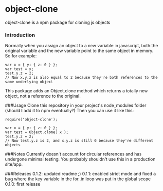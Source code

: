 # object-clone
object-clone is a npm package for cloning js objects

### Introduction
Normally when you assign an object to a new variable in javascript, both the original variable and the new variable point to the same object in memory. So for example:
```
var x = { y: { z: 0 } };
var test = x;
test.y.z = 2;
// Now x.y.z is also equal to 2 because they're both references to the same underlying object
```

This package adds an Object.clone method which returns a totally new object, not a reference to the original.


###Usage
Clone this repository in your project's node_modules folder (should I add it to npm eventually?)
Then you can use it like this:
```
require('object-clone');

var x = { y: { z: 0 } };
var test = Object.clone( x );
test.y.z = 2;
// Now test.y.z is 2, and x.y.z is still 0 because they're different objects
```


###Notes
Currently doesn't account for circular references and has undergone minimal testing. You probably shouldn't use this in a production site/app.


###Releases
0.1.2: updated readme ;)
0.1.1: enabled strict mode and fixed a bug where the key variable in the for..in loop was put in the global scope
0.1.0: first release
